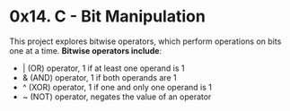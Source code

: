 # 0x14. C - Bit Manipulation
This project explores bitwise operators, which perform operations on bits one at a time.
**Bitwise operators include**:
- | (OR) operator, 1 if at least one operand is 1
- & (AND) operator, 1 if both operands are 1
- ^ (XOR) operator, 1 if one and only one operand is 1
- ~ (NOT) operator, negates the value of an operator
